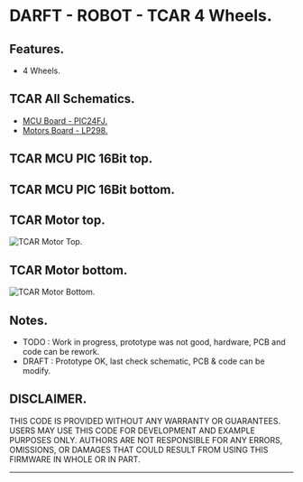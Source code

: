 # DARFT - ROBOT - TCAR 4 Wheels.

## Features.

- 4 Wheels.

## TCAR All Schematics.

- [MCU Board - PIC24FJ.](https://github.com/tronixio/robot-tcar/blob/main/Kicad/mcu/extras/schematic.pdf)
- [Motors Board - LP298.](https://github.com/tronixio/robot-tcar/blob/main/Kicad/motors/extras/schematic.pdf)

## TCAR MCU PIC 16Bit top.

<!--
![TCAR MCU PIC 16Bit Top.](https://github.com/tronixio/robot-tcar/blob/main/Kicad/mcu/extras/top.png)
-->
## TCAR MCU PIC 16Bit bottom.
<!--
![TCAR MCU PIC 16Bit Bottom.](https://github.com/tronixio/robot-tcar/blob/main/Kicad/mcu/extras/bottom.png)
-->
## TCAR Motor top.

![TCAR Motor Top.](https://github.com/tronixio/robot-tcar/blob/main/Kicad/motor/extras/top.png)

## TCAR Motor bottom.

![TCAR Motor Bottom.](https://github.com/tronixio/robot-tcar/blob/main/Kicad/motor/extras/bottom.png)

## Notes.

- TODO : Work in progress, prototype was not good, hardware, PCB and code can be rework.
- DRAFT : Prototype OK, last check schematic, PCB & code can be modify.

## DISCLAIMER.

THIS CODE IS PROVIDED WITHOUT ANY WARRANTY OR GUARANTEES.
USERS MAY USE THIS CODE FOR DEVELOPMENT AND EXAMPLE PURPOSES ONLY.
AUTHORS ARE NOT RESPONSIBLE FOR ANY ERRORS, OMISSIONS, OR DAMAGES THAT COULD
RESULT FROM USING THIS FIRMWARE IN WHOLE OR IN PART.

---
